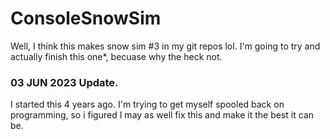 # ConsoleSnowSim
Well, I think this makes snow sim #3 in my git repos lol. I'm going to try and actually finish this one*, becuase why the heck not. 

### 03 JUN 2023 Update. 
I started this 4 years ago. I'm trying to get myself spooled back on programming, so i figured I may as well fix this and make it the best it can be.
